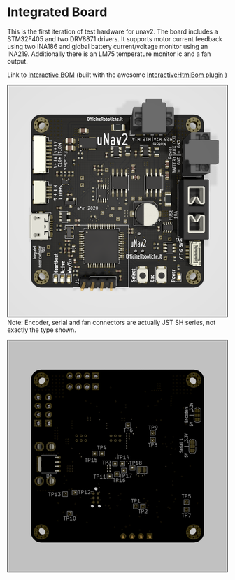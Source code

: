 # Integrated Board
This is the first iteration of test hardware for unav2. The board includes a STM32F405 and two DRV8871 drivers.
It supports motor current feedback using two INA186 and global battery current/voltage monitor using an INA219.
Additionally there is an LM75 temperature monitor ic and a fan output.

Link to [Interactive BOM](https://htmlpreview.github.io/?https://raw.githubusercontent.com/AlessioMorale/unav2_hardware/master/integrated_board/bom/ibom.html) (built with the awesome [InteractiveHtmlBom plugin](https://github.com/openscopeproject/InteractiveHtmlBom) )

![Board top](rendering_top.png )
Note: Encoder, serial and fan connectors are actually JST SH series, not exactly the type shown.

![Board bottom](rendering_bottom.png )
